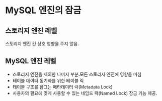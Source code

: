 # MySQL 엔진의 잠금
## 스토리지 엔진 레벨 
스토리지 엔진 간 상호 영향을 주지 않음.

## MySQL 엔진 레벨 
- 스토리지 엔진을 제외한 나머지 부분.모든 스토리지 엔진에 영향을 미침
- 테이블 데이터 동기화를 위한 테이블 락
- 테이블 구조를 잠그는 메타데이터 락(Metadata Lock)
- 사용자의 필요에 맞게 사용할 수 있는 네임드 락(Named Lock) 잠금 기능 제공.
